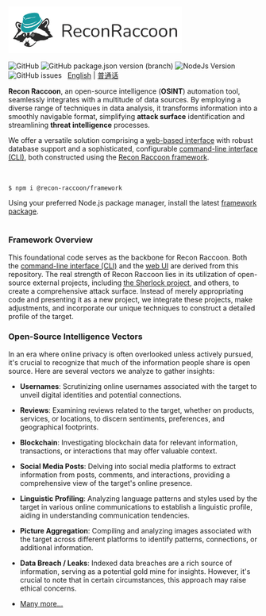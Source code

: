 <img src="https://github.com/recon-raccoon/framework/raw/main/assets/logo-text-wide.svg" width="350px">

![GitHub](https://img.shields.io/github/license/recon-raccoon/framework?style=flat-square&color=%2317999f)
![GitHub package.json version (branch)](https://img.shields.io/github/package-json/v/recon-raccoon/framework/main?style=flat-square&color=%2317999f)
![NodeJs Version](https://img.shields.io/badge/nodejs-v19.0.0+-%2361b04a?style=flat-square)
![GitHub issues](https://img.shields.io/github/issues/recon-raccoon/framework?style=flat-square)
&nbsp; 
[English](/README.md) | [普通话](/README.cn.md)

**Recon Raccoon**, an open-source intelligence (**OSINT**) automation tool, seamlessly integrates with a multitude of data sources. By employing a diverse range of techniques in data analysis, it transforms information into a smoothly navigable format, simplifying **attack surface** identification and streamlining **threat intelligence** processes.

We offer a versatile solution comprising a [web-based interface](https://github.com/recon-raccoon/web) with robust database support and a sophisticated, configurable [command-line interface (CLI)](https://github.com/recon-raccoon/cli), both constructed using the [Recon Raccoon framework](https://github.com/recon-raccoon/framework). 

<br>

```
$ npm i @recon-raccoon/framework
```
Using your preferred Node.js package manager, install the latest [framework package](https://www.npmjs.com/package/@recon-raccoon/framework).

#

### Framework Overview
This foundational code serves as the backbone for Recon Raccoon. Both the [command-line interface (CLI)](https://github.com/recon-raccoon/cli) and the [web UI](https://github.com/recon-raccoon/web) are derived from this repository. The real strength of Recon Raccoon lies in its utilization of open-source external projects, including [the Sherlock project](https://github.com/sherlock-project/sherlock), and others, to create a comprehensive attack surface. Instead of merely appropriating code and presenting it as a new project, we integrate these projects, make adjustments, and incorporate our unique techniques to construct a detailed profile of the target.

### Open-Source Intelligence Vectors

In an era where online privacy is often overlooked unless actively pursued, it's crucial to recognize that much of the information people share is open source. Here are several vectors we analyze to gather insights:

- **Usernames**: Scrutinizing online usernames associated with the target to unveil digital identities and potential connections.

- **Reviews**: Examining reviews related to the target, whether on products, services, or locations, to discern sentiments, preferences, and geographical footprints.

- **Blockchain**: Investigating blockchain data for relevant information, transactions, or interactions that may offer valuable context.

- **Social Media Posts**: Delving into social media platforms to extract information from posts, comments, and interactions, providing a comprehensive view of the target's online presence.

- **Linguistic Profiling**: Analyzing language patterns and styles used by the target in various online communications to establish a linguistic profile, aiding in understanding communication tendencies.

- **Picture Aggregation**: Compiling and analyzing images associated with the target across different platforms to identify patterns, connections, or additional information.

- **Data Breach / Leaks**: Indexed data breaches are a rich source of information, serving as a potential gold mine for insights. However, it's crucial to note that in certain circumstances, this approach may raise ethical concerns.

- [Many more...]()
